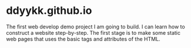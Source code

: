 # ddyykk.github.io
 The first web develop demo project I am going to build.
 I can learn how to construct a website step-by-step.
 The first stage is to make some static web pages that uses the basic tags and attributes of the HTML.
 